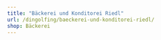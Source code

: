 ```yaml
---
title: "Bäckerei und Konditorei Riedl"
url: /dingolfing/baeckerei-und-konditorei-riedl/
shop: Bäckerei
---
```

